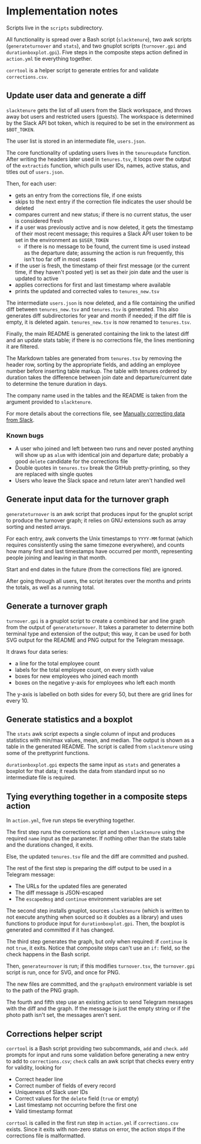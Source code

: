 # Implementation notes

Scripts live in the `scripts` subdirectory.

All functionality is spread over a Bash script (`slacktenure`), two awk scripts
(`generateturnover` and `stats`), and two gnuplot scripts (`turnover.gpi` and
`durationboxplot.gpi`). Five steps in the composite steps action defined in
`action.yml` tie everything together.

`corrtool` is a helper script to generate entries for and validate
`corrections.csv`.

## Update user data and generate a diff

`slacktenure` gets the list of all users from the Slack workspace, and throws
away bot users and restricted users (guests). The workspace is determined by
the Slack API bot token, which is required to be set in the environment as
`$BOT_TOKEN`.

The user list is stored in an intermediate file, `users.json`.

The core functionality of updating users lives in the `tenureupdate` function.
After writing the headers later used in `tenures.tsv`, it loops over the output
of the `extractids` function, which pulls user IDs, names, active status, and
titles out of `users.json`.

Then, for each user:

- gets an entry from the corrections file, if one exists
- skips to the next entry if the correction file indicates the user should be
  deleted
- compares current and new status; if there is no current status, the user is
  considered fresh
- if a user was previously active and is now deleted, it gets the timestamp of
  their most recent message; this requires a Slack API user token to be set in
  the environment as `$USER_TOKEN`
  - if there is no message to be found, the current time is used instead as the
    departure date; assuming the action is run frequently, this isn't too far
    off in most cases
- if the user is fresh, the timestamp of their first message (or the current
  time, if they haven't posted yet) is set as their join date and the user is
  updated to active
- applies corrections for first and last timestamp where available
- prints the updated and corrected vales to `tenures_new.tsv`

The intermediate `users.json` is now deleted, and a file containing the unified
diff between `tenures_new.tsv` and `tenures.tsv` is generated. This also
generates diff subdirectories for year and month if needed; if the diff file is
empty, it is deleted again. `tenures_new.tsv` is now renamed to `tenures.tsv`.

Finally, the main README is generated containing the link to the latest diff
and an update stats table; if there is no corrections file, the lines
mentioning it are filtered.

The Markdown tables are generated from `tenures.tsv` by removing the header
row, sorting by the appropriate fields, and adding an employee number before
inserting table markup. The table with tenures ordered by duration takes the
difference between join date and departure/current date to determine the tenure
duration in days.

The company name used in the tables and the README is taken from the argument
provided to `slacktenure`.

For more details about the corrections file, see [Manually correcting data from
Slack][1].

[1]: <corrections.md>

### Known bugs

- A user who joined and left between two runs and never posted anything will
  show up as `alum` with identical join and departure date; probably a good
  `delete` candidate for the corrections file
- Double quotes in `tenures.tsv` break the GitHub pretty-printing, so they are
  replaced with single quotes
- Users who leave the Slack space and return later aren't handled well

## Generate input data for the turnover graph

`generateturnover` is an awk script that produces input for the gnuplot script
to produce the turnover graph; it relies on GNU extensions such as array
sorting and nested arrays.

For each entry, awk converts the Unix timestamps to `YYYY-MM` format (which
requires consistently using the same timezone everywhere), and counts how many
first and last timestamps have occurred per month, representing people joining
and leaving in that month.

Start and end dates in the future (from the corrections file) are ignored.

After going through all users, the script iterates over the months and prints
the totals, as well as a running total.

## Generate a turnover graph

`turnover.gpi` is a gnuplot script to create a combined bar and line graph from
the output of `generateturnover`. It takes a parameter to determine both
terminal type and extension of the output; this way, it can be used for both
SVG output for the README and PNG output for the Telegram message.

It draws four data series:

- a line for the total employee count
- labels for the total employee count, on every sixth value
- boxes for new employees who joined each month
- boxes on the negative y-axis for employees who left each month

The y-axis is labelled on both sides for every 50, but there are grid lines for
every 10.

## Generate statistics and a boxplot

The `stats` awk script expects a single column of input and produces statistics
with min/max values, mean, and median. The output is shown as a table in the
generated README. The script is called from `slacktenure` using some of the
prettyprint functions.

`durationboxplot.gpi` expects the same input as `stats` and generates a boxplot
for that data; it reads the data from standard input so no intermediate file is
required.

## Tying everything together in a composite steps action

In `action.yml`, five run steps tie everything together.

The first step runs the corrections script and then `slacktenure` using the
required `name` input as the parameter. If nothing other than the stats table
and the durations changed, it exits.

Else, the updated `tenures.tsv` file and the diff are committed and pushed.

The rest of the first step is preparing the diff output to be used in a
Telegram message:

- The URLs for the updated files are generated
- The diff message is JSON-escaped
- The `escapedmsg` and `continue` environment variables are set

The second step installs gnuplot, sources `slacktenure` (which is written to
not execute anything when sourced so it doubles as a library) and uses
functions to produce input for `durationboxplot.gpi`. Then, the boxplot is
generated and committed if it has changed.

The third step generates the graph, but only when required: if `continue` is
not `true`, it exits. Notice that composite steps can't use an `if:` field, so
the check happens in the Bash script.

Then, `generateurnover` is run; if this modifies `turnover.tsv`, the
`turnover.gpi` script is run, once for SVG, and once for PNG.

The new files are committed, and the `graphpath` environment variable is set to
the path of the PNG graph.

The fourth and fifth step use an existing action to send Telegram messages with
the diff and the graph. If the message is just the empty string or if the photo
path isn't set, the messages aren't sent.

## Corrections helper script

`corrtool` is a Bash script providing two subcommands, `add` and `check`. `add`
prompts for input and runs some validation before generating a new entry to add
to `corrections.csv`; `check` calls an awk script that checks every entry for
validity, looking for

- Correct header line
- Correct number of fields of every record
- Uniqueness of Slack user IDs
- Correct values for the `delete` field (`true` or empty)
- Last timestamp not occurring before the first one
- Valid timestamp format

`corrtool` is called in the first run step in `action.yml` if `corrections.csv`
exists. Since it exits with non-zero status on error, the action stops if the
corrections file is malformatted.
